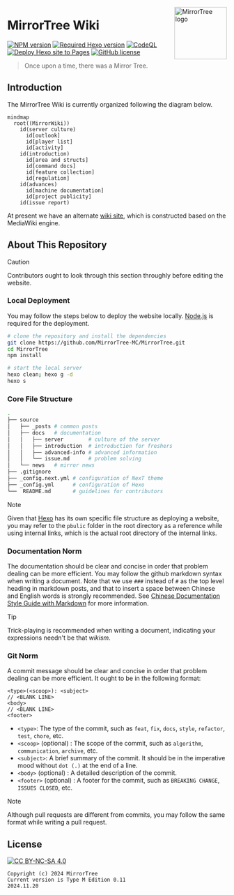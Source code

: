 <a title="MirrorTree Wiki" href="https://wiki.mirror.bearcabbage.top/"><img align="right" alt="MirrorTree logo" width="120" height="120" src="/source/images/logo.svg"></a>

# MirrorTree Wiki

[![NPM version](https://img.shields.io/npm/v/hexo-theme-next?color=red&logo=npm&style=flat-square)](https://www.npmjs.com/package/hexo-theme-next)
[![Required Hexo version](https://img.shields.io/badge/hexo-%3E=5.3.0-blue?style=flat-square&logo=hexo)](https://hexo.io)
[![CodeQL](https://github.com/MirrorTree-MC/MirrorTree/actions/workflows/github-code-scanning/codeql/badge.svg)](https://github.com/MirrorTree-MC/MirrorTree/actions/workflows/github-code-scanning/codeql)
[![Deploy Hexo site to Pages](https://github.com/MirrorTree-MC/MirrorTree/actions/workflows/hexo.yaml/badge.svg)](https://github.com/MirrorTree-MC/MirrorTree/actions/workflows/hexo.yaml)
[![GitHub license](https://img.shields.io/badge/license-CC_4.0-blue)](https://creativecommons.org/licenses/by-nc-sa/4.0/)

> Once upon a time, there was a Mirror Tree.

## Introduction

The MirrorTree Wiki is currently organized following the diagram below.

```mermaid
mindmap
  root((MirrorWiki))
    id(server culture)
      id[outlook]
      id[player list]
      id[activity]
    id(introduction)
      id[area and structs]
      id[command docs]
      id[feature collection]
      id[regulation]
    id(advances)
      id[machine documentation]
      id[project publicity]
    id(issue report)
```

At present we have an alternate [wiki site](https://wiki-mirror.bearcabbage.top/), which is constructed based on the MediaWiki engine.

## About This Repository

> [!CAUTION]
> Contributors ought to look through this section throughly before editing the website.

### Local Deployment

You may follow the steps below to deploy the website locally. [Node.js](https://nodejs.org/zh-cn) is required for the deployment.

```bash copy
# clone the repository and install the dependencies
git clone https://github.com/MirrorTree-MC/MirrorTree.git
cd MirrorTree
npm install
```

```bash copy
# start the local server
hexo clean; hexo g -d
hexo s
```

### Core File Structure

```bash
.
├── source
│   ├── _posts # common posts
│   ├── docs   # documentation
│   │   ├── server        # culture of the server
│   │   ├── introduction  # introduction for freshers
│   │   ├── advanced-info # advanced information
│   │   └── issue.md      # problem solving
│   └── news   # mirror news
├── .gitignore
├── _config.next.yml # configuration of NexT theme
├── _config.yml      # configuration of Hexo
└──  README.md       # guidelines for contributors
```

> [!NOTE]
> Given that [Hexo](https://hexo.io/) has its own specific file structure as deploying a website, you may refer to the `pbulic` folder in the root directory as a reference while using internal links, which is the actual root directory of the internal links.

### Documentation Norm

The documentation should be clear and concise in order that problem dealing can be more efficient. You may follow the github markdown syntax when writing a document. Note that we use `###` instead of `#` as the top level heading in markdown posts, and that to insert a space between Chinese and English words is strongly recommended. See [Chinese Documentation Style Guide with Markdown](https://zhuanlan.zhihu.com/p/144446995) for more information.

> [!TIP]
> Trick-playing is recommended when writing a document, indicating your expressions needn't be that *wikism*.

### Git Norm

A commit message should be clear and concise in order that problem dealing can be more efficient. It ought to be in the following format:

```git
<type>(<scoop>): <subject>
// <BLANK LINE>
<body>
// <BLANK LINE>
<footer>
```

- `<type>`: The type of the commit, such as `feat`, `fix`, `docs`, `style`, `refactor`, `test`, `chore`, etc.
- `<scoop>` (optional) : The scope of the commit, such as `algorithm`, `communication`, `archive`, etc.
- `<subject>`: A brief summary of the commit. It should be in the imperative mood without `dot (.)` at the end of a line.
- `<body>` (optional) : A detailed description of the commit.
- `<footer>` (optional) : A footer for the commit, such as `BREAKING CHANGE`, `ISSUES CLOSED`, etc.

> [!NOTE]
> Although pull requests are different from commits, you may follow the same format while writing a pull request.

## License

[![CC BY-NC-SA 4.0](https://mirrors.creativecommons.org/presskit/buttons/88x31/svg/by-nc-sa.svg)](https://creativecommons.org/licenses/by-nc-sa/4.0/)

```plaintext
Copyright (c) 2024 MirrorTree
Current version is Type M Edition 0.11
2024.11.20
```
